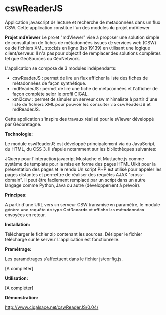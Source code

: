 cswReaderJS
===========

Application javascript de lecture et recherche de métadonnées dans un flux CSW.
Cette application constitue l'un des modules du projet mdViewer

**Projet mdViewer**
Le projet "mdViewer" vise à proposer une solution simple de consultation de fiches de métadonnées issues de services web (CSW) ou de fichiers XML stockés en ligne (Iso 19139) en utilisant une logique client/serveur.
Il n'a pas pour objectif de remplacer des solutions complètes tel que GéoSources ou GéoNetwork.

L'application se compose de 3 modules indépendants:

  - cswReaderJS : permet de lire un flux afficher la liste des fiches de métadonnées de façon synthétique.
  - mdReaderJS : permet de lire une fiche de métadonnées et l'afficher de façon complète selon le profil CIGAL.
  - xml2csw : permet de simuler un serveur csw minimaliste à partir d'une liste de fichiers XML pour pouvoir les consulter via cswReaderJS et mdReaderJS.

Cette application s'inspire des travaux réalisé pour le sViewer développé par Géobretagne.

**Technologie:**

Le module cswReaderJS est développé principalement via du JavaScript, du HTML, du CSS 3. Il s'apuie notamment sur les bibliothèques suivantes:

JQuery pour l'interaction javacript
Mustache et Mustache.js comme système de template pour la mise en forme des pages HTML
Uikit pour la présentation des pages et le rendu
Un script PHP est utilisé pour appeler les pages distantes et permettre de réaliser des requêtes AJAX "cross-domain".
Il peut être facilement remplacé par un script dans un autre langage comme Python, Java ou autre (développement à prévoir).

**Principes:**

A partir d'une URL vers un serveur CSW transmise en paramètre, le module génère une requête de type GetRecords et affiche les métadonnées envoyées en retour.

**Installation:**

Télécharger le fichier zip contenant les sources.
Dézipper le fichier téléchargé sur le serveur
L'application est fonctionnelle.

**Pramétrage:**

Les paramétrages s'affectuent dans le fichier js/config.js.

[A compléter]

**Utilisation:**

[A compléter]

**Démonstration:**

http://www.cigalsace.net/cswReaderJS/0.04/
